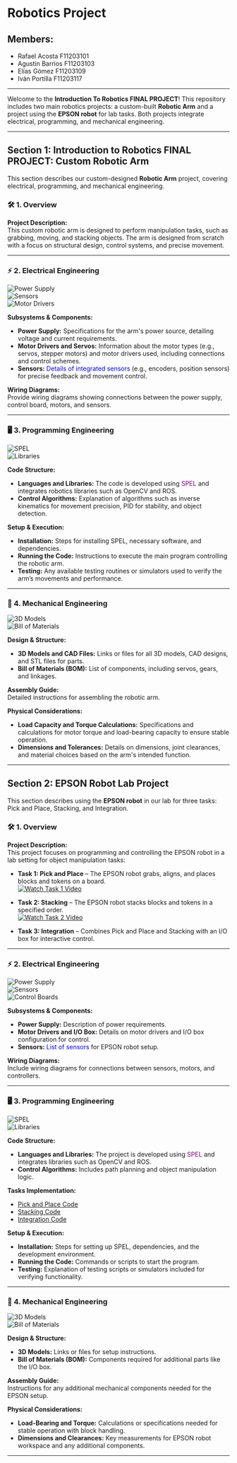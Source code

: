 # Robotics Project
## Members:
- Rafael Acosta F11203101
- Agustin Barrios F11203103
- Elías Gómez F11203109
- Iván Portilla F11203117
---

Welcome to the **Introduction To Robotics FINAL PROJECT**! This repository includes two main robotics projects: a custom-built **Robotic Arm** and a project using the **EPSON robot** for lab tasks. Both projects integrate electrical, programming, and mechanical engineering.

---

## Section 1: Introduction to Robotics FINAL PROJECT: Custom Robotic Arm

This section describes our custom-designed **Robotic Arm** project, covering electrical, programming, and mechanical engineering.

### 🛠️ 1. Overview

**Project Description:**  
This custom robotic arm is designed to perform manipulation tasks, such as grabbing, moving, and stacking objects. The arm is designed from scratch with a focus on structural design, control systems, and precise movement.

---

### ⚡ 2. Electrical Engineering

![Power Supply](https://img.shields.io/badge/Power-Supply-green)  
![Sensors](https://img.shields.io/badge/Sensors-Integrated-blue)  
![Motor Drivers](https://img.shields.io/badge/Motor_Drivers-Control-orange)

**Subsystems & Components:**
- **Power Supply:** Specifications for the arm's power source, detailing voltage and current requirements.
- **Motor Drivers and Servos:** Information about the motor types (e.g., servos, stepper motors) and motor drivers used, including connections and control schemes.
- **Sensors:** <span style="color:blue">Details of integrated sensors</span> (e.g., encoders, position sensors) for precise feedback and movement control.

**Wiring Diagrams:**  
Provide wiring diagrams showing connections between the power supply, control board, motors, and sensors.

---

### 🖥️ 3. Programming Engineering

![SPEL](https://img.shields.io/badge/Language-SPEL-purple)  
![Libraries](https://img.shields.io/badge/Libraries-ROS%20%7C%20OpenCV-brightgreen)

**Code Structure:**
- **Languages and Libraries:** The code is developed using <span style="color:purple">SPEL</span> and integrates robotics libraries such as OpenCV and ROS.
- **Control Algorithms:** Explanation of algorithms such as inverse kinematics for movement precision, PID for stability, and object detection.

**Setup & Execution:**
- **Installation:** Steps for installing SPEL, necessary software, and dependencies.
- **Running the Code:** Instructions to execute the main program controlling the robotic arm.
- **Testing:** Any available testing routines or simulators used to verify the arm’s movements and performance.

---

### 🧩 4. Mechanical Engineering

![3D Models](https://img.shields.io/badge/3D_Models-CAD_Files-lightgrey)  
![Bill of Materials](https://img.shields.io/badge/BOM-Available-blue)

**Design & Structure:**
- **3D Models and CAD Files:** Links or files for all 3D models, CAD designs, and STL files for parts.
- **Bill of Materials (BOM):** List of components, including servos, gears, and linkages.

**Assembly Guide:**  
Detailed instructions for assembling the robotic arm.

**Physical Considerations:**
- **Load Capacity and Torque Calculations:** Specifications and calculations for motor torque and load-bearing capacity to ensure stable operation.
- **Dimensions and Tolerances:** Details on dimensions, joint clearances, and material choices based on the arm's intended function.

---

## Section 2: EPSON Robot Lab Project

This section describes using the **EPSON robot** in our lab for three tasks: Pick and Place, Stacking, and Integration.

### 🛠️ 1. Overview

**Project Description:**  
This project focuses on programming and controlling the EPSON robot in a lab setting for object manipulation tasks:

- **Task 1: Pick and Place** – The EPSON robot grabs, aligns, and places blocks and tokens on a board.  
  [![Watch Task 1 Video](https://img.shields.io/badge/Watch-Task_1-blue)](https://youtu.be/5OCg-I2ZSlQ?si=6uBngnlg_m5KW0fz)

- **Task 2: Stacking** – The EPSON robot stacks blocks and tokens in a specified order.  
  [![Watch Task 2 Video](https://img.shields.io/badge/Watch-Task_2-blue)](https://youtu.be/SGoLy_Q0XWM?si=tNRr6POcxG31-aYo)

- **Task 3: Integration** – Combines Pick and Place and Stacking with an I/O box for interactive control.

---


### ⚡ 2. Electrical Engineering

![Power Supply](https://img.shields.io/badge/Power-Supply-green)  
![Sensors](https://img.shields.io/badge/Sensors-Proximity-blue)  
![Control Boards](https://img.shields.io/badge/Control-Boards-orange)

**Subsystems & Components:**
- **Power Supply:** Description of power requirements.
- **Motor Drivers and I/O Box:** Details on motor drivers and I/O box configuration for control.
- **Sensors:** <span style="color:blue">List of sensors</span> for EPSON robot setup.

**Wiring Diagrams:**  
Include wiring diagrams for connections between sensors, motors, and controllers.

---

### 🖥️ 3. Programming Engineering

![SPEL](https://img.shields.io/badge/Language-SPEL-purple)  
![Libraries](https://img.shields.io/badge/Libraries-ROS%20%7C%20OpenCV-brightgreen)

**Code Structure:**
- **Languages and Libraries:** The project is developed using <span style="color:purple">SPEL</span> and integrates libraries such as OpenCV and ROS.
- **Control Algorithms:** Includes path planning and object manipulation logic.

**Tasks Implementation:**
- [Pick and Place Code](#)
- [Stacking Code](#)
- [Integration Code](#)

**Setup & Execution:**
- **Installation:** Steps for setting up SPEL, dependencies, and the development environment.
- **Running the Code:** Commands or scripts to start the program.
- **Testing:** Explanation of testing scripts or simulators included for verifying functionality.

---

### 🧩 4. Mechanical Engineering

![3D Models](https://img.shields.io/badge/3D_Models-Setup_Instructions-lightgrey)  
![Bill of Materials](https://img.shields.io/badge/BOM-Available-blue)

**Design & Structure:**
- **3D Models:** Links or files for setup instructions.
- **Bill of Materials (BOM):** Components required for additional parts like the I/O box.

**Assembly Guide:**  
Instructions for any additional mechanical components needed for the EPSON setup.

**Physical Considerations:**
- **Load-Bearing and Torque:** Calculations or specifications needed for stable operation with block handling.
- **Dimensions and Clearances:** Key measurements for EPSON robot workspace and any additional components.

---
